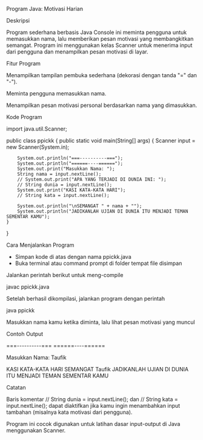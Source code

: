 Program Java: Motivasi Harian

Deskripsi

Program sederhana berbasis Java Console ini meminta pengguna untuk memasukkan nama, lalu memberikan pesan motivasi yang membangkitkan semangat.
Program ini menggunakan kelas Scanner untuk menerima input dari pengguna dan menampilkan pesan motivasi di layar.

Fitur Program

Menampilkan tampilan pembuka sederhana (dekorasi dengan tanda "=" dan "-").

Meminta pengguna memasukkan nama.

Menampilkan pesan motivasi personal berdasarkan nama yang dimasukkan.

Kode Program

import java.util.Scanner;

public class ppickk {
public static void main(String[] args) {
Scanner input = new Scanner(System.in);

        System.out.println("===----------===");
        System.out.println("======----======");
        System.out.print("Masukkan Nama: ");
        String nama = input.nextLine();
        // System.out.print("APA YANG TERJADI DI DUNIA INI: ");
        // String dunia = input.nextLine();
        System.out.print("KASI KATA-KATA HARI");
        // String kata = input.nextLine();

        System.out.println("\nSEMANGAT " + nama + "");
        System.out.println("JADIKANLAH UJIAN DI DUNIA ITU MENJADI TEMAN SEMENTAR KAMU");
    }
}

Cara Menjalankan Program
- Simpan kode di atas dengan nama ppickk.java
- Buka terminal atau command prompt di folder tempat file disimpan

Jalankan perintah berikut untuk meng-compile

javac ppickk.java

Setelah berhasil dikompilasi, jalankan program dengan perintah

java ppickk


Masukkan nama kamu ketika diminta, lalu lihat pesan motivasi yang muncul

Contoh Output

===----------===
======----======

Masukkan Nama: Taufik

KASI KATA-KATA HARI
SEMANGAT Taufik
JADIKANLAH UJIAN DI DUNIA ITU MENJADI TEMAN SEMENTAR KAMU

Catatan

Baris komentar // String dunia = input.nextLine(); dan // String kata = input.nextLine(); dapat diaktifkan jika kamu ingin menambahkan input tambahan (misalnya kata motivasi dari pengguna).

Program ini cocok digunakan untuk latihan dasar input-output di Java menggunakan Scanner.